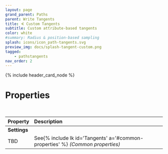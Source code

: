 ```yaml
---
layout: page
grand_parent: Paths
parent: Write Tangents
title: ∢ Custom Tangents
subtitle: Custom attribute-based tangents
color: white
#summary: Radius & position-based sampling
splash: icons/icon_path-tangents.svg
preview_img: docs/splash-tangent-custom.png
tagged: 
    - pathstangents
nav_order: 2
---
```


{% include header_card_node %}

# Properties
<br>

| Property       | Description          |
|:-------------|:------------------|
|**Settings**||
| TBD           | See{% include lk id='Tangents' a='#common-properties' %} *(Common properties)* |
